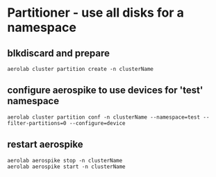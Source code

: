 # Partitioner - use all disks for a namespace

## blkdiscard and prepare

```
aerolab cluster partition create -n clusterName
```

## configure aerospike to use devices for 'test' namespace

```
aerolab cluster partition conf -n clusterName --namespace=test --filter-partitions=0 --configure=device
```

## restart aerospike

```
aerolab aerospike stop -n clusterName
aerolab aerospike start -n clusterName
```
